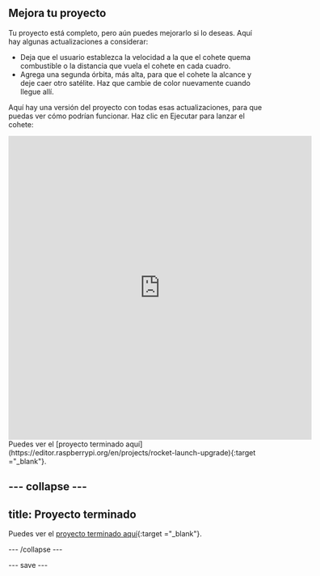 ## Mejora tu proyecto
Tu proyecto está completo, pero aún puedes mejorarlo si lo deseas. Aquí hay algunas actualizaciones a considerar:

 + Deja que el usuario establezca la velocidad a la que el cohete quema combustible o la distancia que vuela el cohete en cada cuadro.
 + Agrega una segunda órbita, más alta, para que el cohete la alcance y deje caer otro satélite. Haz que cambie de color nuevamente cuando llegue allí.

Aquí hay una versión del proyecto con todas esas actualizaciones, para que puedas ver cómo podrían funcionar. Haz clic en Ejecutar para lanzar el cohete:

<iframe src="https://editor.raspberrypi.org/en/embed/viewer/rocket-launch-upgrade" width="600" height="600" frameborder="0" marginwidth="0" marginheight="0" allowfullscreen>
</iframe> Puedes ver el [proyecto terminado aquí](https://editor.raspberrypi.org/en/projects/rocket-launch-upgrade){:target ="_blank"}.

--- collapse ---
---
title: Proyecto terminado
---

Puedes ver el [proyecto terminado aquí](https://editor.raspberrypi.org/en/projects/rocket-launch-example){:target ="_blank"}.

--- /collapse ---

--- save ---
